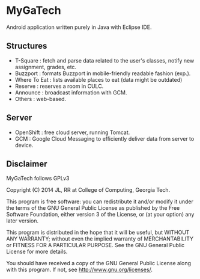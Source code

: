 # MyGaTech
Android application written purely in Java with Eclipse IDE.

## Structures
*  T-Square : fetch and parse data related to the user's classes, notify new assignment, grades, etc.
*  Buzzport : formats Buzzport in mobile-friendly readable fashion (exp.). 
*  Where To Eat : lists available places to eat (data might be outdated)
*  Reserve : reserves a room in CULC.
*  Announce : broadcast information with GCM.
*  Others : web-based.

## Server
*  OpenShift : free cloud server, running Tomcat. 
*  GCM : Google Cloud Messaging to efficiently deliver data from server to device.

## Disclaimer
MyGaTech follows GPLv3

Copyright (C) 2014 JL, RR at College of Computing, Georgia Tech.

This program is free software: you can redistribute it and/or modify
it under the terms of the GNU General Public License as published by
the Free Software Foundation, either version 3 of the License, or
(at your option) any later version.

This program is distributed in the hope that it will be useful,
but WITHOUT ANY WARRANTY; without even the implied warranty of
MERCHANTABILITY or FITNESS FOR A PARTICULAR PURPOSE.  See the
GNU General Public License for more details.

You should have received a copy of the GNU General Public License
along with this program.  If not, see <http://www.gnu.org/licenses/>.
